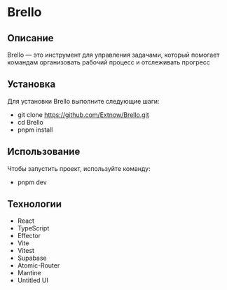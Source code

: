 # Brello

## Описание

Brello — это инструмент для управления задачами, который помогает командам организовать рабочий процесс и отслеживать прогресс

## Установка

Для установки Brello выполните следующие шаги:

- git clone https://github.com/Extnow/Brello.git
- cd Brello
- pnpm install

## Использование

Чтобы запустить проект, используйте команду:

- pnpm dev

## Технологии

- React
- TypeScript
- Effector
- Vite
- Vitest
- Supabase
- Atomic-Router
- Mantine
- Untitled UI
